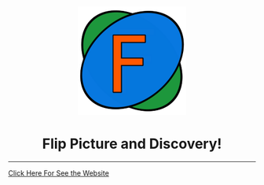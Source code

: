 <div align="center"> 
   <img  src="https://github.com/Artur-Cavalcante/flip-picture/blob/migrate_to_react/FlipPictureLogo.png">
   <h1 font-family: sans-serif;>Flip Picture and Discovery!</h1>
</div>


----

<a href="https://artur-cavalcante.github.io/flip-picture/" target="blank">Click Here For See the Website<a/>
